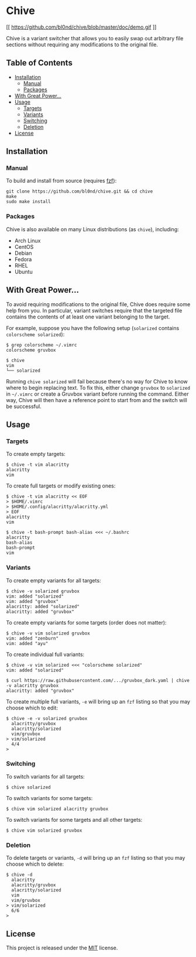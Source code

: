 # Chive

[[ https://github.com/bl0nd/chive/blob/master/doc/demo.gif ]]

Chive is a variant switcher that allows you to easily swap out arbitrary file
sections without requiring any modifications to the original file.

## Table of Contents

   * [Installation](#installation)
      * [Manual](#manual)
      * [Packages](#packages)
   * [With Great Power...](#with-great-power)
   * [Usage](#usage)
      * [Targets](#targets)
      * [Variants](#variants)
      * [Switching](#switching)
      * [Deletion](#deletion)
   * [License](#license)

## Installation

### Manual

To build and install from source (requires [fzf](https://github.com/junegunn/fzf)):

```
git clone https://github.com/bl0nd/chive.git && cd chive
make
sudo make install
```

### Packages

Chive is also available on many Linux distributions (as `chive`), including:

* Arch Linux
* CentOS
* Debian
* Fedora
* RHEL
* Ubuntu

## With Great Power...

To avoid requiring modifications to the original file, Chive does require some
help from you. In particular, variant switches require that the targeted file
contains the contents of at least one variant belonging to the target.

For example, suppose you have the following setup (`solarized` contains
`colorscheme solarized`):

```console
$ grep colorscheme ~/.vimrc
colorscheme gruvbox

$ chive
vim
└── solarized
```

Running `chive solarized` will fail because there's no way for Chive to know
where to begin replacing text. To fix this, either change `gruvbox` to
`solarized` in `~/.vimrc` or create a Gruvbox variant before running the
command. Either way, Chive will then have a reference point to start from and
the switch will be successful.

## Usage

### Targets

To create empty targets:

```console
$ chive -t vim alacritty
alacritty
vim
```

To create full targets or modify existing ones:

```console
$ chive -t vim alacritty << EOF
> $HOME/.vimrc
> $HOME/.config/alacritty/alacritty.yml
> EOF
alacritty
vim

$ chive -t bash-prompt bash-alias <<< ~/.bashrc
alacritty
bash-alias
bash-prompt
vim
```

### Variants

To create empty variants for all targets:

```console
$ chive -v solarized gruvbox
vim: added "solarized"
vim: added "gruvbox"
alacritty: added "solarized"
alacritty: added "gruvbox"
```

To create empty variants for some targets (order does not matter):

```console
$ chive -v vim solarized gruvbox
vim: added "zenburn"
vim: added "ayu"
```

To create individual full variants:

```console
$ chive -v vim solarized <<< "colorscheme solarized"
vim: added "solarized"

$ curl https://raw.githubusercontent.com/.../gruvbox_dark.yaml | chive -v alacritty gruvbox
alacritty: added "gruvbox"
```

To create multiple full variants, `-e` will bring up an `fzf` listing so that
you may choose which to edit:

```console
$ chive -e -v solarized gruvbox
  alacritty/gruvbox
  alacritty/solarized
  vim/gruvbox
> vim/solarized
  4/4
>
```

### Switching

To switch variants for all targets:

```console
$ chive solarized
```

To switch variants for some targets:

```console
$ chive vim solarized alacritty gruvbox
```

To switch variants for some targets and all other targets:

```console
$ chive vim solarized gruvbox
```

### Deletion

To delete targets or variants, `-d` will bring up an `fzf` listing so that you
may choose which to delete:

```console
$ chive -d
  alacritty
  alacritty/gruvbox
  alacritty/solarized
  vim
  vim/gruvbox
> vim/solarized
  6/6
>
```

## License
This project is released under the [MIT](LICENSE) license.

